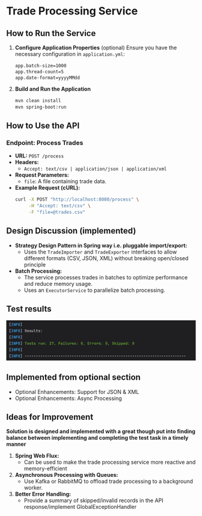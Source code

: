 # Trade Processing Service

## How to Run the Service

1. **Configure Application Properties** (optional)
   Ensure you have the necessary configuration in  `application.yml`:
   ```properties
   app.batch-size=1000
   app.thread-count=5
   app.date-format=yyyyMMdd
   ```

2. **Build and Run the Application**
   ```sh
   mvn clean install
   mvn spring-boot:run
   ```

## How to Use the API

### Endpoint: Process Trades

- **URL:** `POST /process`
- **Headers:**
    - `Accept: text/csv | application/json | application/xml`
- **Request Parameters:**
    - `file`: A file containing trade data.
- **Example Request (cURL):**
  ```sh
  curl -X POST "http://localhost:8080/process" \
       -H "Accept: text/csv" \
       -F "file=@trades.csv"
  ```

## Design Discussion (implemented)

- **Strategy Design Pattern in Spring way i.e. pluggable import/export:**
    - Uses the `TradeImporter` and `TradeExporter` interfaces to allow different formats (CSV, JSON, XML) without
      breaking open/closed principle
- **Batch Processing:**
    - The service processes trades in batches to optimize performance and reduce memory usage.
    - Uses an `ExecutorService` to parallelize batch processing.

## Test results

![img.png](images/test-results.png)

## Implemented from optional section 
- Optional Enhancements: Support for JSON & XML 
- Optional Enhancements: Async Processing
  
## Ideas for Improvement

__Solution is designed and implemented with a great though put into finding balance between implementing and completing
the test task in a timely manner__

1. **Spring Web Flux:**
    - Can be used to make the trade processing service more reactive and memory-efficient
2. **Asynchronous Processing with Queues:**
    - Use Kafka or RabbitMQ to offload trade processing to a background worker.
3. **Better Error Handling:**
    - Provide a summary of skipped/invalid records in the API response/implement GlobalExceptionHandler
